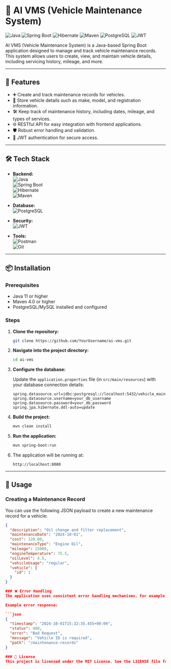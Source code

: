 # 🚗 AI VMS (Vehicle Maintenance System)

![Java](https://img.shields.io/badge/Java-11%2B-blue?style=for-the-badge&logo=java)
![Spring Boot](https://img.shields.io/badge/Spring%20Boot-3.0-green?style=for-the-badge&logo=springboot)
![Hibernate](https://img.shields.io/badge/Hibernate-ORM-red?style=for-the-badge&logo=hibernate)
![Maven](https://img.shields.io/badge/Maven-4.0.0-orange?style=for-the-badge&logo=apachemaven)
![PostgreSQL](https://img.shields.io/badge/PostgreSQL-13-blue?style=for-the-badge&logo=postgresql)
![JWT](https://img.shields.io/badge/JWT-Authentication-yellow?style=for-the-badge&logo=jsonwebtokens)

AI VMS (Vehicle Maintenance System) is a Java-based Spring Boot application designed to manage and track vehicle maintenance records. This system allows users to create, view, and maintain vehicle details, including servicing history, mileage, and more.

---

## 🚀 Features

- ➕ Create and track maintenance records for vehicles.
- 📝 Store vehicle details such as make, model, and registration information.
- 🛠️ Keep track of maintenance history, including dates, mileage, and types of services.
- 🌐 RESTful API for easy integration with frontend applications.
- 🛡️ Robust error handling and validation.
- 📜 JWT authentication for secure access.

---

## 🛠 Tech Stack

- **Backend:**  
  ![Java](https://img.shields.io/badge/Java-11%2B-blue?style=flat-square)  
  ![Spring Boot](https://img.shields.io/badge/Spring%20Boot-3.0-green?style=flat-square)  
  ![Hibernate](https://img.shields.io/badge/Hibernate-ORM-red?style=flat-square)  
  ![Maven](https://img.shields.io/badge/Maven-4.0.0-orange?style=flat-square)

- **Database:**  
  ![PostgreSQL](https://img.shields.io/badge/PostgreSQL-13-blue?style=flat-square)

- **Security:**  
  ![JWT](https://img.shields.io/badge/JWT-Authentication-yellow?style=flat-square)

- **Tools:**  
  ![Postman](https://img.shields.io/badge/Postman-Testing-orange?style=flat-square)  
  ![Git](https://img.shields.io/badge/Git-VersionControl-yellow?style=flat-square)

---

## 📦 Installation

### Prerequisites

- Java 11 or higher
- Maven 4.0 or higher
- PostgreSQL/MySQL installed and configured

### Steps

1. **Clone the repository:**

    ```bash
    git clone https://github.com/YourUsername/ai-vms.git
    ```

2. **Navigate into the project directory:**

    ```bash
    cd ai-vms
    ```

3. **Configure the database:**

    Update the `application.properties` file (in `src/main/resources`) with your database connection details:

    ```properties
    spring.datasource.url=jdbc:postgresql://localhost:5432/vehicle_maintenance
    spring.datasource.username=your_db_username
    spring.datasource.password=your_db_password
    spring.jpa.hibernate.ddl-auto=update
    ```

4. **Build the project:**

    ```bash
    mvn clean install
    ```

5. **Run the application:**

    ```bash
    mvn spring-boot:run
    ```

6. The application will be running at:

    ```
    http://localhost:8080
    ```

---

## 📖 Usage

### Creating a Maintenance Record

You can use the following JSON payload to create a new maintenance record for a vehicle:

```json
{
  "description": "Oil change and filter replacement",
  "maintenanceDate": "2024-10-01",
  "cost": 120.00,
  "maintenanceType": "Engine Oil",
  "mileage": 15000,
  "engineTemperature": 75.5,
  "oilLevel": 4.5,
  "vehicleUsage": "regular",
  "vehicle": {
    "id": 1
  }
}

### ❌ Error Handling
The application uses consistent error handling mechanisms. For example, if any issue occurs (e.g., a bad request), the API will respond with a structured error message.

Example error response:

```json
{
  "timestamp": "2024-10-01T15:32:35.455+00:00",
  "status": 400,
  "error": "Bad Request",
  "message": "Vehicle ID is required",
  "path": "/maintenance-records"
}

### 📝 License
This project is licensed under the MIT License. See the LICENSE file for details.


